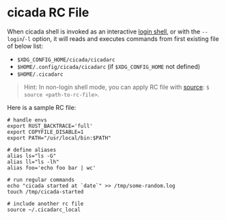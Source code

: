 # cicada RC File

When cicada shell is invoked as an interactive
[login shell](https://github.com/mitnk/cicada/blob/master/docs/install.md#set-cicada-as-your-login-shell),
or with the `--login`/`-l` option, it will reads and executes commands from
first existing file of below list:

- `$XDG_CONFIG_HOME/cicada/cicadarc`
- `$HOME/.config/cicada/cicadarc` (if `$XDG_CONFIG_HOME` not defined)
- `$HOME/.cicadarc`

> Hint: In non-login shell mode, you can apply RC file with
> [source](https://github.com/mitnk/cicada/blob/master/docs/builtins.md#source):
> `$ source <path-to-rc-file>`.

Here is a sample RC file:

```
# handle envs
export RUST_BACKTRACE='full'
export COPYFILE_DISABLE=1
export PATH="/usr/local/bin:$PATH"

# define aliases
alias ls="ls -G"
alias ll="ls -lh"
alias foo='echo foo bar | wc'

# run regular commands
echo "cicada started at `date`" >> /tmp/some-random.log
touch /tmp/cicada-started

# include another rc file
source ~/.cicadarc_local
```

